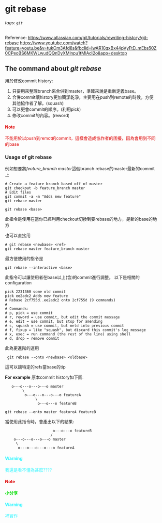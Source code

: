 # git rebase

###### tags: `git`
Reference:
https://www.atlassian.com/git/tutorials/rewriting-history/git-rebase
https://www.youtube.com/watch?feature=youtu.be&v=tukOm3Afd8s&fbclid=IwAR10qxBx44pVyFtD_mEbs50Z0CPeoBS6MKWLwudQQnDyXMlnpu1tMlAdi2o&app=desktop
## The command about *git rebase*
用於修改commit history:
1. 只要用來整理branch來合併到master，準確來說是重新定義base。
2. 合併commit讓history更加簡潔乾淨，主要用在push到remote的時候，方便其他協作者了解。(squash)
3. 可以更會commit的順序。(利用pick)
4. 修改commit的內容。(reword)

#### <font color="#dd0000">Note
不能用於以push到remot的commit，這樣會造成協作者的困擾，因為會用到不同的base</font><br />
### Usage of git rebase
例如想要將*feature_branch master*這個branch rebase的master最新的commit上
```linux=
# Create a feature branch based off of master
git checkout -b feature_branch master
# Edit files
git commit -a -m "Adds new feature"
git rebase master
```

```linux=
git rebase <base>
```
此指令是使用在當你已經利用checkout切換到要rebase的地方，<base>是新的base的地方

也可以直接用
```linux=
# git rebase <newbase> <ref>
git rebase master feature_branch master
```

最方便使用的指令是
```linux=
git rebase --interactive <base>
```
此指令可以讓使用者在base以上(含)的commit進行調整。
以下是相關的configuration
```linux=
pick 2231360 some old commit
pick ee2adc2 Adds new feature
# Rebase 2cf755d..ee2adc2 onto 2cf755d (9 commands)
#
# Commands:
# p, pick = use commit
# r, reword = use commit, but edit the commit message
# e, edit = use commit, but stop for amending
# s, squash = use commit, but meld into previous commit
# f, fixup = like "squash", but discard this commit's log message
# x, exec = run command (the rest of the line) using shell
# d, drop = remove commit
```

此為更進階的運用
```linux=
 git rebase --onto <newbase> <oldbase>
```
這可以讓特定的refs當base的tip

**For example**
原本commit history如下圖:
```
   o---o---o---o---o master
        \
         o---o---o---o---o featureA
              \
               o---o---o featureB
```

```
git rebase --onto master featureA featureB
```
當使用此指令時，會產出以下的結果:
```
                      o---o---o featureB
                     /
    o---o---o---o---o master
     \
      o---o---o---o---o featureA

```
#### <font color="#33F6FF">Warning
我還是看不懂為甚麼????</font>

#### <font color="#dd0000">Note</font><br />
#### <font color="#00dd00">小分享</font><br /> 
#### <font color="#33F6FF">Warning
補實作</font>